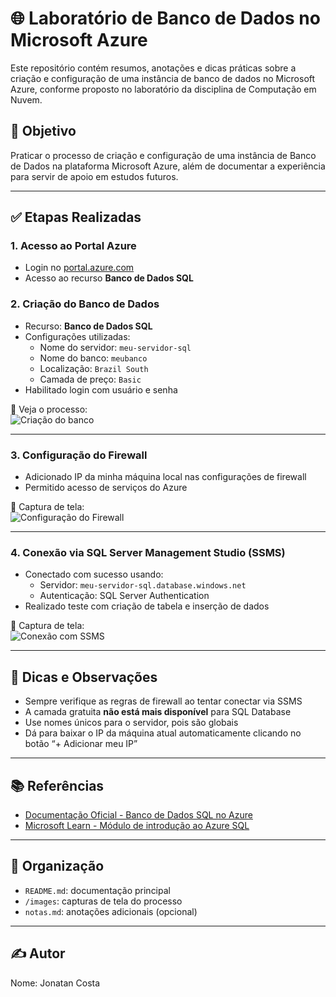 # 🌐 Laboratório de Banco de Dados no Microsoft Azure

Este repositório contém resumos, anotações e dicas práticas sobre a criação e configuração de uma instância de banco de dados no Microsoft Azure, conforme proposto no laboratório da disciplina de Computação em Nuvem.

## 📌 Objetivo

Praticar o processo de criação e configuração de uma instância de Banco de Dados na plataforma Microsoft Azure, além de documentar a experiência para servir de apoio em estudos futuros.

---

## ✅ Etapas Realizadas

### 1. Acesso ao Portal Azure

- Login no [portal.azure.com](https://portal.azure.com)
- Acesso ao recurso **Banco de Dados SQL**

### 2. Criação do Banco de Dados

- Recurso: **Banco de Dados SQL**
- Configurações utilizadas:
  - Nome do servidor: `meu-servidor-sql`
  - Nome do banco: `meubanco`
  - Localização: `Brazil South`
  - Camada de preço: `Basic`
- Habilitado login com usuário e senha

📸 Veja o processo:  
![Criação do banco](images/criação-db.png)

---

### 3. Configuração do Firewall

- Adicionado IP da minha máquina local nas configurações de firewall
- Permitido acesso de serviços do Azure

📸 Captura de tela:  
![Configuração do Firewall](images/configuração-firewall.png)

---

### 4. Conexão via SQL Server Management Studio (SSMS)

- Conectado com sucesso usando:
  - Servidor: `meu-servidor-sql.database.windows.net`
  - Autenticação: SQL Server Authentication
- Realizado teste com criação de tabela e inserção de dados

📸 Captura de tela:  
![Conexão com SSMS](images/conexão-studio.png)

---

## 📝 Dicas e Observações

- Sempre verifique as regras de firewall ao tentar conectar via SSMS
- A camada gratuita **não está mais disponível** para SQL Database
- Use nomes únicos para o servidor, pois são globais
- Dá para baixar o IP da máquina atual automaticamente clicando no botão “+ Adicionar meu IP”

---

## 📚 Referências

- [Documentação Oficial - Banco de Dados SQL no Azure](https://learn.microsoft.com/pt-br/azure/azure-sql/)
- [Microsoft Learn - Módulo de introdução ao Azure SQL](https://learn.microsoft.com/pt-br/training/modules/introduction-to-azure-sql-database/)

---

## 📂 Organização

- `README.md`: documentação principal
- `/images`: capturas de tela do processo
- `notas.md`: anotações adicionais (opcional)

---

## ✍️ Autor

Nome: Jonatan Costa


